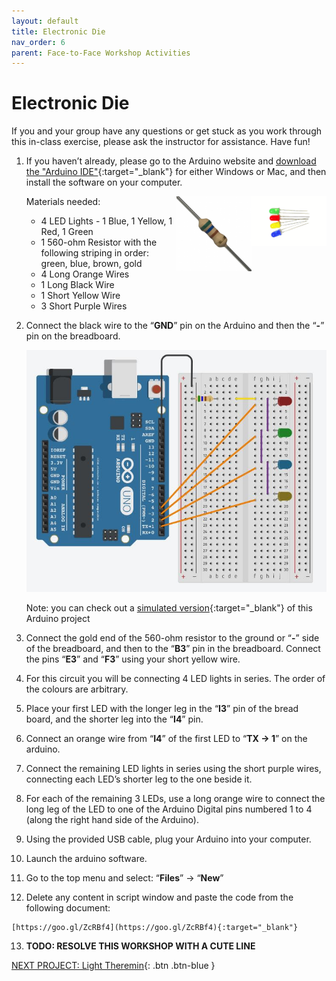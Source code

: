 ```yaml
---
layout: default
title: Electronic Die
nav_order: 6
parent: Face-to-Face Workshop Activities
---
```


# Electronic Die

If you and your group have any questions or get stuck as you work through this in-class exercise, please ask the instructor for assistance.  Have fun!

1.  If you haven’t already, please go to the Arduino website and [download the "Arduino IDE"](https://www.arduino.cc/en/Main/Software){:target="_blank"} for either Windows or Mac, and then install the software on your computer.

    Materials needed:
    <img src="..\images\in-person_workshops\electronic_die\LED.png" alt="led" style="float:right;width:120px;">
    <img src="..\images\in-person_workshops\electronic_die\560-ohm_res.png" alt="560 ohm resistor" style="float:right;width:120px;">
    - 4 LED Lights - 1 Blue, 1 Yellow, 1 Red, 1 Green
    - 1 560-ohm Resistor with the following striping in order: green, blue, brown, gold
    - 4 Long Orange Wires
    - 1 Long Black Wire
    - 1 Short Yellow Wire
    - 3 Short Purple Wires

2.  Connect the black wire to the “**GND**” pin on the Arduino and then the “**-**” pin on the breadboard.

    <img src="..\images\in-person_workshops\electronic_die\breadboard_schematic.png" alt="breadboard" style="width:480px;">

    Note: you can check out a [simulated version](https://goo.gl/NYzKt4){:target="_blank"} of this Arduino project

3.  Connect the gold end of the 560-ohm resistor to the ground or “**-**” side of the breadboard, and then to the “**B3**” pin in the breadboard. Connect the pins “**E3**” and “**F3**” using your short yellow wire.

4.  For this circuit you will be connecting 4 LED lights in series. The order of the colours are arbitrary.

5.  Place your first LED with the longer leg in the “**I3**” pin of the bread board, and the shorter leg into the “**I4**” pin.

6.  Connect an orange wire from “**I4**” of the first LED to “**TX -> 1**” on the arduino.

7.  Connect the remaining LED lights in series using the short purple wires, connecting each LED’s shorter leg to the one beside it.

8.  For each of the remaining 3 LEDs, use a long orange wire to connect the long leg of the LED to one of the Arduino Digital pins numbered 1 to 4 (along the right hand side of the Arduino).

9.  Using the provided USB cable, plug your Arduino into your computer.

10.  Launch the arduino software.

11.  Go to the top menu and select: “**Files**” -> “**New**”

12.  Delete any content in script window and paste the code from the following document:

    [https://goo.gl/ZcRBf4](https://goo.gl/ZcRBf4){:target="_blank"}

13.  **TODO: RESOLVE THIS WORKSHOP WITH A CUTE LINE**

[NEXT PROJECT: Light Theremin](light_theremin.html){: .btn .btn-blue }
